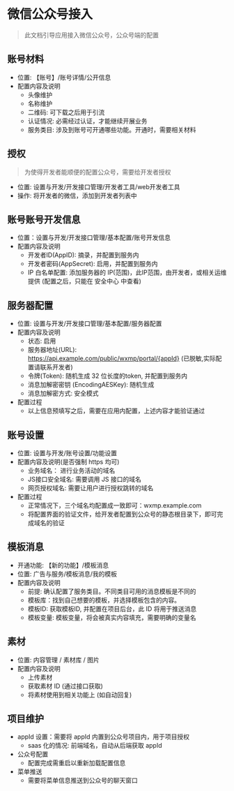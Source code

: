 # 微信公众号接入

> 此文档引导应用接入微信公众号，公众号端的配置


## 账号材料

- 位置: 【账号】/账号详情/公开信息
- 配置内容及说明
  - 头像维护
  - 名称维护
  - 二维码: 可下载之后用于引流
  - 认证情况: 必需经过认证，才能继续开展业务
  - 服务类目: 涉及到账号可开通哪些功能。开通时，需要相关材料


## 授权

> 为使得开发者能顺便的配置公众号，需要给开发者授权

- 位置: 设置与开发/开发接口管理/开发者工具/web开发者工具
- 操作: 将开发者的微信，添加到开发者列表中



## 账号账号开发信息


- 位置：设置与开发/开发接口管理/基本配置/账号开发信息
- 配置内容及说明
  - 开发者ID(AppID): 摘录，并配置到服务内
  - 开发者密码(AppSecret): 启用，并配置到服务内
  - IP 白名单配置: 添加服务器的 IP(范围)，此IP范围，由开发者，或相关运维提供 (配置之后，只能在 安全中心 中查看)


## 服务器配置

- 位置: 设置与开发/开发接口管理/基本配置/服务器配置
- 配置内容及说明
  - 状态: 启用
  - 服务器地址(URL): https://api.example.com/public/wxmp/portal/{appId} (已脱敏,实际配置请联系开发者)
  - 令牌(Token): 随机生成 32 位长度的token, 并配置到服务内
  - 消息加解密密钥 (EncodingAESKey): 随机生成
  - 消息加解密方式: 安全模式
- 配置过程
  - 以上信息预填写之后，需要在应用内配置，上述内容才能验证通过

## 账号设置

- 位置: 设置与开发/账号设置/功能设置
- 配置内容及说明(是否强制 https 均可)
  - 业务域名： 进行业务活动的域名
  - JS接口安全域名: 需要调用 JS 接口的域名
  - 网页授权域名: 需要让用户进行授权跳转的域名
- 配置过程
  - 正常情况下，三个域名均配置成一致即可：wxmp.example.com
  - 将配置界面的验证文件，给开发者配置到公众号的静态根目录下，即可完成域名的验证


## 模板消息

- 开通功能: 【新的功能】/模板消息
- 位置: 广告与服务/模板消息/我的模板
- 配置内容及说明
  - 前提: 确认配置了服务类目。不同类目可用的消息模板是不同的
  - 模板库：找到自己想要的模板，并选择模板包含的内容。
  - 模板ID: 获取模板ID, 并配置在项目后台，此 ID 将用于推送消息
  - 模板变量: 模板变量，将会被真实内容填充，需要明确的变量名

## 素材

- 位置: 内容管理 / 素材库 / 图片
- 配置内容及说明
  - 上传素材
  - 获取素材 ID (通过接口获取)
  - 将素材使用到相关功能上 (如自动回复)


## 项目维护

- appId 设置：需要将 appId 内置到公众号项目内，用于项目授权
  - saas 化的情况: 前端域名，自动从后端获取 appId
- 公众号配置
  - 配置完成需重启以重新加载配置信息
- 菜单推送
  - 需要将菜单信息推送到公众号的聊天窗口
